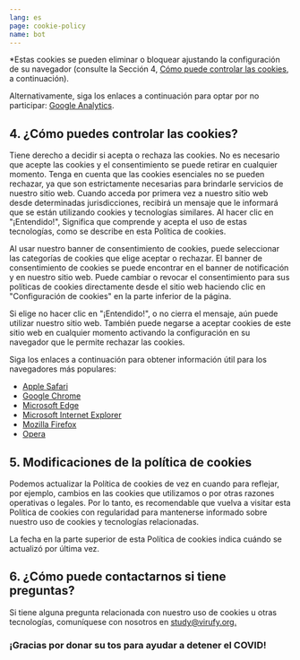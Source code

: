 ```yaml
---
lang: es
page: cookie-policy
name: bot
---
```

<p class="my-4">
*Estas cookies se pueden eliminar o bloquear ajustando la configuración de su navegador (consulte la Sección 4, <a href="#control-cookies"> Cómo puede controlar las cookies</a>, a continuación).</p>

Alternativamente, siga los enlaces a continuación para optar por no participar: <a class="" href="https://tools.google.com/dlpage/gaoptout">Google Analytics</a>.</p>

<p class="pt-4 pb-8"></p>

<h2 class="mb-4" id="control-cookies">4. ¿Cómo puedes controlar las cookies?</h2>

<p class="mb-4">Tiene derecho a decidir si acepta o rechaza las cookies. No es necesario que acepte las cookies y el consentimiento se puede retirar en cualquier momento. Tenga en cuenta que las cookies esenciales no se pueden rechazar, ya que son estrictamente necesarias para brindarle servicios de nuestro sitio web. Cuando acceda por primera vez a nuestro sitio web desde determinadas jurisdicciones, recibirá un mensaje que le informará que se están utilizando cookies y tecnologías similares. Al hacer clic en "¡Entendido!", Significa que comprende y acepta el uso de estas tecnologías, como se describe en esta Política de cookies.</p>

<p class="mb-4">Al usar nuestro banner de consentimiento de cookies, puede seleccionar las categorías de cookies que elige aceptar o rechazar. El banner de consentimiento de cookies se puede encontrar en el banner de notificación y en nuestro sitio web. Puede cambiar o revocar el consentimiento para sus políticas de cookies directamente desde el sitio web haciendo clic en "Configuración de cookies" en la parte inferior de la página.</p>

<p class="mb-4">Si elige no hacer clic en "¡Entendido!", o no cierra el mensaje, aún puede utilizar nuestro sitio web. También puede negarse a aceptar cookies de este sitio web en cualquier momento activando la configuración en su navegador que le permite rechazar las cookies.</p>

<p class="mb-4">Siga los enlaces a continuación para obtener información útil para los navegadores más populares:</p>

<ul>
<li><a class="" href="https://support.apple.com/en-us/HT201265">Apple Safari</a></li>
<li><a class="" href="https://support.google.com/chrome/answer/95647?co=GENIE.Platform%3DDesktop&hl">Google Chrome</a></li>
<li><a class="" href="https://support.microsoft.com/en-us/help/10607/microsoft-edge-view-delete-browser-history">Microsoft Edge</a></li> 
<li><a class="" href="https://support.microsoft.com/en-gb/help/17442/windows-internet-explorer-delete-manag
e-cookies">Microsoft Internet Explorer</a></li> 
<li><a class="" href="https://support.mozilla.org/en-US/kb/enable-and-disable-cookies-website-preferences">Mozilla Firefox</a></li>
<li><a class="" href="https://blogs.opera.com/news/2015/08/how-to-manage-cookies-in-opera/">Opera</a></li>
</ul>


<h2 class="my-4" id="control-cookies">5. Modificaciones de la política de cookies</h2>

<p class="mb-4">Podemos actualizar la Política de cookies de vez en cuando para reflejar, por ejemplo, cambios en las cookies que utilizamos o por otras razones operativas o legales. Por lo tanto, es recomendable que vuelva a visitar esta Política de cookies con regularidad para mantenerse informado sobre nuestro uso de cookies y tecnologías relacionadas.</p>

<p class="mb-4">La fecha en la parte superior de esta Política de cookies indica cuándo se actualizó por última vez.</p>

<h2 class="mb-4" id="control-cookies">6. ¿Cómo puede contactarnos si tiene preguntas?</h2>

<p class="mb-8">Si tiene alguna pregunta relacionada con nuestro uso de cookies u otras tecnologías, comuníquese con nosotros en <a href="mailto:study@virufy.org" class="">study@virufy.org.</a></p>

### <p class="italic font-bold text-center">¡Gracias por donar su tos para ayudar a detener el COVID!</p>
